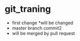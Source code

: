 # git_traning
* first change
*will be changed
* master branch commit2
* will be merged by pull request
